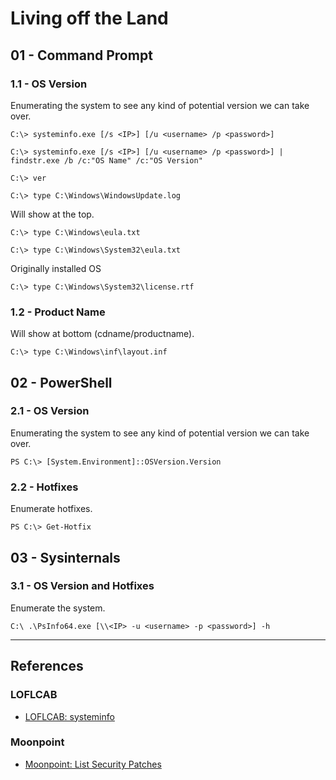 # Living off the Land

## 01 - Command Prompt

### 1.1 - OS Version

Enumerating the system to see any kind of potential version we can take over.

```
C:\> systeminfo.exe [/s <IP>] [/u <username> /p <password>]

C:\> systeminfo.exe [/s <IP>] [/u <username> /p <password>] | findstr.exe /b /c:"OS Name" /c:"OS Version"

C:\> ver

C:\> type C:\Windows\WindowsUpdate.log
```

Will show at the top.

```
C:\> type C:\Windows\eula.txt

C:\> type C:\Windows\System32\eula.txt
```

Originally installed OS

```
C:\> type C:\Windows\System32\license.rtf
```

### 1.2 - Product Name

Will show at bottom (cdname/productname).

```
C:\> type C:\Windows\inf\layout.inf
```

## 02 - PowerShell

### 2.1 - OS Version

Enumerating the system to see any kind of potential version we can take over.

```
PS C:\> [System.Environment]::OSVersion.Version
```

### 2.2 - Hotfixes

Enumerate hotfixes.

```
PS C:\> Get-Hotfix
```

## 03 - Sysinternals

### 3.1 - OS Version and Hotfixes

Enumerate the system.

```
C:\ .\PsInfo64.exe [\\<IP> -u <username> -p <password>] -h
```

---
## References

### LOFLCAB

- [LOFLCAB: systeminfo](https://lofl-project.github.io/loflcab/Binaries/systeminfo/)

### Moonpoint

- [Moonpoint: List Security Patches](https://support.moonpoint.com/os/windows/PowerShell/list-security-patches/)